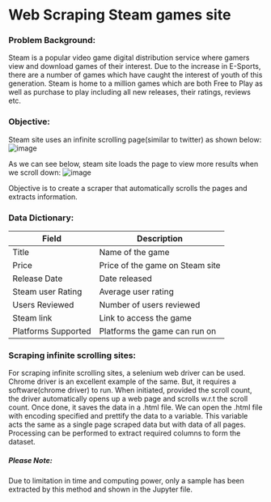 # Web Scraping Steam games site

### Problem Background:
Steam is a popular video game digital distribution service where gamers view and download games of their interest. Due to the increase in E-Sports, there are a number of games which have caught the interest of youth of this generation. Steam is home to a million games which are both Free to Play as well as purchase to play including all new releases, their ratings, reviews etc.

### Objective:
Steam site uses an infinite scrolling page(similar to twitter) as shown below:
![image](https://user-images.githubusercontent.com/35566625/142236593-73fc6240-ed3f-42ba-b325-deba23776a21.png)

As we can see below, steam site loads the page to view more results when we scroll down:
![image](https://user-images.githubusercontent.com/35566625/142238139-acfe2ccc-d1e2-4849-ba34-05e7cfb64830.png)

Objective is to create a scraper that automatically scrolls the pages and extracts information.

### Data Dictionary:
Field	| Description
--- | --- 
Title | Name of the game
Price | Price of the game on Steam site
Release Date | Date released
Steam user Rating | Average user rating
Users Reviewed | Number of users reviewed
Steam link | Link to access the game
Platforms Supported | Platforms the game can run on

### Scraping infinite scrolling sites:
For scraping infinite scrolling sites, a selenium web driver can be used. Chrome driver is an excellent example of the same. But, it requires a software(chrome driver) to run. When initiated, provided the scroll count, the driver automatically opens up a web page and scrolls w.r.t the scroll count. Once done, it saves the data in a .html file. We can open the .html file with encoding specified and prettify the data to a variable. This variable acts the same as a single page scraped data but with data of all pages. Processing can be performed to extract required columns to form the dataset.

##### Please Note:
Due to limitation in time and computing power, only a sample has been extracted by this method and shown in the Jupyter file.
